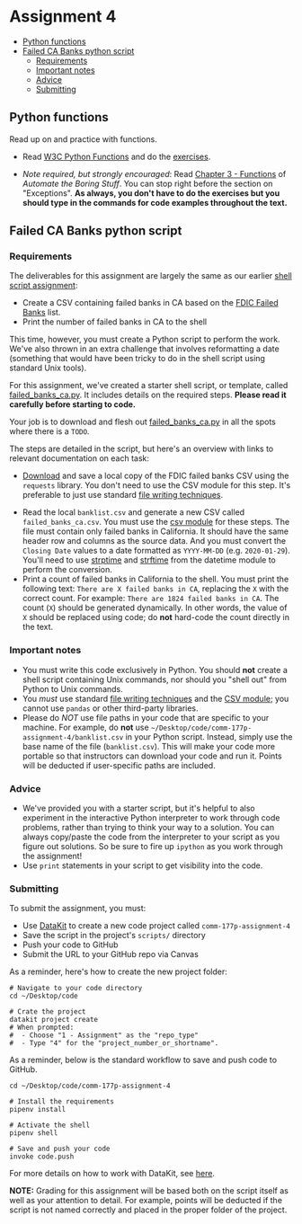 # Assignment 4

- [Python functions](#python-functions)
- [Failed CA Banks python script](#failed-ca-banks-python-script)
  - [Requirements](#requirements)
  - [Important notes](#important-notes)
  - [Advice](#advice)
  - [Submitting](#submitting)

## Python functions

Read up on and practice with functions.

* Read [W3C Python Functions](https://www.w3schools.com/python/python_functions.asp) and do the [exercises](https://www.w3schools.com/python/exercise.asp?filename=exercise_functions1).

* *Note required, but strongly encouraged*: Read [Chapter 3 - Functions](https://automatetheboringstuff.com/2e/chapter3/) of *Automate the Boring Stuff*. You can stop right before the section on "Exceptions". **As always, you don't have to do the exercises but you should type in the commands for code examples throughout the text.** 

## Failed CA Banks python script

### Requirements

The deliverables for this assignment are largely the same as our earlier [shell script assignment](1.md#failed-ca-banks-shell-script): 

* Create a CSV containing failed banks in CA based on the [FDIC Failed Banks][] list.
* Print the number of failed banks in CA to the shell

[FDIC Failed Banks]: https://www.fdic.gov/bank/individual/failed/banklist.html

This time, however, you must create a Python script to perform the work. We've also thrown in an extra challenge that involves reformatting a date (something that would have been tricky to do in the shell script using standard Unix tools). 

For this assignment, we've created a starter shell script, or template, called [failed\_banks\_ca.py](../code/failed_banks_ca.py). It includes details on the required steps. **Please read it carefully before starting to code.**

Your job is to download and flesh out [failed\_banks\_ca.py](../code/failed_banks_ca.py) in all the spots where there is a `TODO`.

The steps are detailed in the script, but here's an overview with links to relevant documentation on each task:

* [Download](../docs/python/remote_files.md) and save a local copy of the FDIC failed banks CSV using the `requests` library. You don't need to use the CSV module for this step. It's preferable to just use standard [file writing techniques][].

[file writing techniques]: ../docs/python/file_io.md#writing-files

* Read the local `banklist.csv` and generate a new CSV called `failed_banks_ca.csv`. You must use the [csv module](..docs/python/csv.md) for these steps. The file must contain only failed banks in California. It should have the same header row and columns as the source data. And you must convert the `Closing Date` values to a date formatted as `YYYY-MM-DD` (e.g. `2020-01-29`). You'll need to use [strptime](https://www.programiz.com/python-programming/datetime/strptime) and [strftime](https://www.programiz.com/python-programming/datetime/strftime) from the datetime module to perform the conversion.
* Print a count of failed banks in California to the shell. You must print the following text: `There are X failed banks in CA`, replacing the `X` with the correct count. For example: `There are 1824 failed banks in CA`. The count (`X`) should be generated dynamically. In other words, the value of `X` should be replaced using code; do **not** hard-code the count directly in the text.

### Important notes

* You must write this code exclusively in Python. You should **not** create a shell script containing Unix commands, nor should you "shell out" from Python to Unix commands.
* You *must* use standard [file writing techniques][] and the [CSV module](../docs/python/csv.md); you cannot use `pandas` or other third-party libraries.
* Please do *NOT* use file paths in your code that are specific to your machine. For example, do **not** use `~/Desktop/code/comm-177p-assignment-4/banklist.csv` in your Python script. Instead, simply use the base name of the file (`banklist.csv`). This will make your code more portable so that instructors can download your code and run it. Points will be deducted if user-specific paths are included.

### Advice

* We've provided you with a starter script, but it's helpful to also experiment in the interactive Python interpreter to work through code problems, rather than trying to think your way to a solution. You can always copy/paste the code from the interpreter to your script as you figure out solutions. So be sure to fire up `ipython` as you work through the assignment!
* Use `print` statements in your script to get visibility into the code.

### Submitting

To submit the assignment, you must: 

* Use [DataKit](../docs/datakit.md) to create a new code project called `comm-177p-assignment-4`
* Save the script in the project's `scripts/` directory
* Push your code to GitHub
* Submit the URL to your GitHub repo via Canvas

As a reminder, here's how to create the new project folder:

```
# Navigate to your code directory
cd ~/Desktop/code

# Crate the project
datakit project create
# When prompted:
#  - Choose "1 - Assignment" as the "repo_type" 
#  - Type "4" for the "project_number_or_shortname".
```

As a reminder, below is the standard workflow to save and push code to GitHub.

```
cd ~/Desktop/code/comm-177p-assignment-4

# Install the requirements
pipenv install

# Activate the shell
pipenv shell

# Save and push your code
invoke code.push
```

For more details on how to work with DataKit, see [here](../docs/datakit.md).

**NOTE:** Grading for this assignment will be based both on the script itself as well as your attention to detail. For example, points will be deducted if the script is not named correctly and placed in the proper folder of the project.
